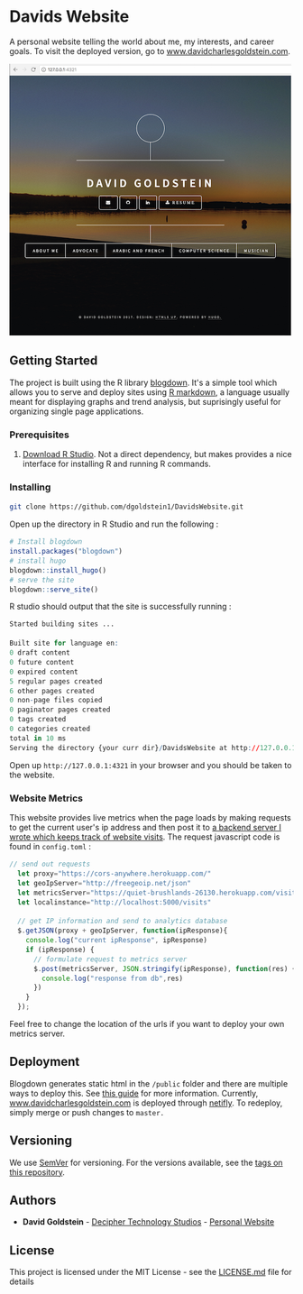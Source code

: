 # Davids Website

A personal website telling the world about me, my interests, and career goals. To visit the deployed version, go to www.davidcharlesgoldstein.com.

![screenshot](screenshots/1.png)

## Getting Started

The project is built using the R library [blogdown](https://bookdown.org/yihui/blogdown/). It's a simple tool which allows you to serve and deploy sites using [R markdown](http://rmarkdown.rstudio.com/), a language usually meant for displaying graphs and trend analysis, but suprisingly useful for organizing single page applications.

### Prerequisites

1. [Download R Studio](https://www.rstudio.com/products/rstudio/download/). Not a direct dependency, but makes provides a nice interface for installing R and running R commands.

### Installing

```sh
git clone https://github.com/dgoldstein1/DavidsWebsite.git
```

Open up the directory in R Studio and run the following :

```r
# Install blogdown
install.packages("blogdown")
# install hugo
blogdown::install_hugo()
# serve the site
blogdown::serve_site()
```

R studio should output that the site is successfully running : 

```r
Started building sites ...

Built site for language en:
0 draft content
0 future content
0 expired content
5 regular pages created
6 other pages created
0 non-page files copied
0 paginator pages created
0 tags created
0 categories created
total in 10 ms
Serving the directory {your curr dir}/DavidsWebsite at http://127.0.0.1:4321
```

Open up `http://127.0.0.1:4321` in your browser and you should be taken to the website.

### Website Metrics

This website provides live metrics when the page loads by making requests to get the current user's ip address and then post it to [a backend server I wrote which keeps track of website visits](https://github.com/dgoldstein1/websiteAnalytics-backend). The request javascript code is found in `config.toml` :

```js
// send out requests
  let proxy="https://cors-anywhere.herokuapp.com/"
  let geoIpServer="http://freegeoip.net/json"
  let metricsServer="https://quiet-brushlands-26130.herokuapp.com/visits"
  let localinstance="http://localhost:5000/visits"

  // get IP information and send to analytics database
  $.getJSON(proxy + geoIpServer, function(ipResponse){
    console.log("current ipResponse", ipResponse)
    if (ipResponse) {
      // formulate request to metrics server      
      $.post(metricsServer, JSON.stringify(ipResponse), function(res) {
        console.log("response from db",res)
      })
    }
  });
```

Feel free to change the location of the urls if you want to deploy your own metrics server.

## Deployment

Blogdown generates static html in the `/public` folder and there are multiple ways to deploy this. See [this guide](https://bookdown.org/yihui/blogdown/deployment.html) for more information. Currently, www.davidcharlesgoldstein.com is deployed through [netifly](app.netlify.com). To redeploy, simply merge or push changes to `master.`

## Versioning

We use [SemVer](http://semver.org/) for versioning. For the versions available, see the [tags on this repository](https://github.com/your/project/tags). 

## Authors

* **David Goldstein** - [Decipher Technology Studios](deciphernow.com) - [Personal Website](http://www.davidcharlesgoldstein.com/?github-davids-website)
## License

This project is licensed under the MIT License - see the [LICENSE.md](LICENSE.md) file for details

